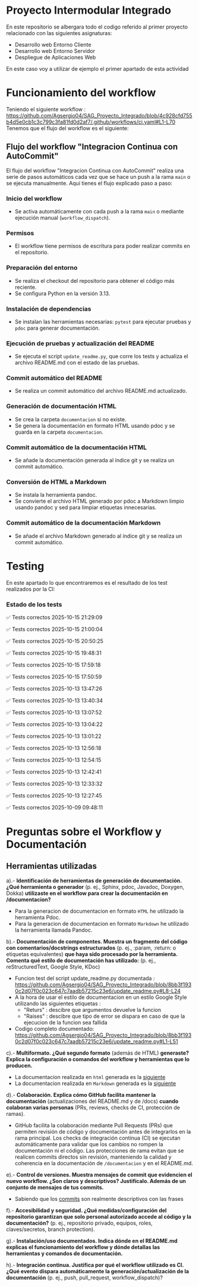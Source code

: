 # Proyecto Intermodular Integrado 
En este repositorio se albergara todo el codigo referido al primer proyecto relacionado con las siguientes asignaturas:    
- Desarrollo web Entorno Cliente
- Desarrollo web Entorno Servidor
- Despliegue de Aplicaciones Web 

En este caso voy a utilizar de ejemplo el primer apartado de esta actividad    

# Funcionamiento del workflow   
Teniendo el siguiente workflow :   
https://github.com/Agsergio04/SAG_Proyecto_Integrado/blob/4c928cfd755b4d5e0cb1c3c799c3fa81fd0d2af7/.github/workflows/ci.yaml#L1-L70    
Tenemos que el flujo del workflow es el siguiente:   
## Flujo del workflow "Integracion Continua con AutoCommit"

El flujo del workflow "Integracion Continua con AutoCommit" realiza una serie de pasos automáticos cada vez que se hace un push a la rama `main` o se ejecuta manualmente. Aquí tienes el flujo explicado paso a paso:

### Inicio del workflow
- Se activa automáticamente con cada push a la rama `main` o mediante ejecución manual (`workflow_dispatch`).

### Permisos
- El workflow tiene permisos de escritura para poder realizar commits en el repositorio.

### Preparación del entorno
- Se realiza el checkout del repositorio para obtener el código más reciente.
- Se configura Python en la versión 3.13.

### Instalación de dependencias
- Se instalan las herramientas necesarias: `pytest` para ejecutar pruebas y `pdoc` para generar documentación.

### Ejecución de pruebas y actualización del README
- Se ejecuta el script `update_readme.py`, que corre los tests y actualiza el archivo README.md con el estado de las pruebas.

### Commit automático del README
- Se realiza un commit automático del archivo README.md actualizado.

### Generación de documentación HTML
- Se crea la carpeta `documentacion` si no existe.
- Se genera la documentación en formato HTML usando pdoc y se guarda en la carpeta `documentacion`.

### Commit automático de la documentación HTML
- Se añade la documentación generada al índice git y se realiza un commit automático.

### Conversión de HTML a Markdown
- Se instala la herramienta pandoc.
- Se convierte el archivo HTML generado por pdoc a Markdown limpio usando pandoc y sed para limpiar etiquetas innecesarias.

### Commit automático de la documentación Markdown
- Se añade el archivo Markdown generado al índice git y se realiza un commit automático.


# Testing    
En este apartado lo que encontraremos es el resultado de los test realizados por la CI:    

### Estado de los tests    

✅ Tests correctos 2025-10-15 21:29:09

✅ Tests correctos 2025-10-15 21:00:04

✅ Tests correctos 2025-10-15 20:50:25

✅ Tests correctos 2025-10-15 19:48:31

✅ Tests correctos 2025-10-15 17:59:18

✅ Tests correctos 2025-10-15 17:50:59

✅ Tests correctos 2025-10-13 13:47:26

✅ Tests correctos 2025-10-13 13:40:34

✅ Tests correctos 2025-10-13 13:07:52

✅ Tests correctos 2025-10-13 13:04:22

✅ Tests correctos 2025-10-13 13:01:22

✅ Tests correctos 2025-10-13 12:56:18

✅ Tests correctos 2025-10-13 12:54:15

✅ Tests correctos 2025-10-13 12:42:41

✅ Tests correctos 2025-10-13 12:33:32

✅ Tests correctos 2025-10-13 12:27:45

✅ Tests correctos 2025-10-09 09:48:11    



# Preguntas sobre el Workflow y Documentación

## Herramientas utilizadas

a).- **Identificación de herramientas de generación de documentación. ¿Qué herramienta o generador** (p. ej., Sphinx, pdoc, Javadoc, Doxygen, Dokka) **utilizaste en el workflow para crear la documentación en /documentacion?**  
 * Para la generacion de documentacion en formato `HTML` he utilizado la herramienta Pdoc.
 * Para la generacion de documentacion en formato `Markdown` he utilizado la herramienta llamada Pandoc.
   
b).- **Documentación de componentes. Muestra un fragmento del código con comentarios/docstrings estructurados** (p. ej., :param, :return: o etiquetas equivalentes) **que haya sido procesado por la herramienta. Comenta qué estilo de documentación has utilizado:** (p. ej., reStructuredText, Google Style, KDoc)  
 * Funcion test del script update_readme.py documentada :
https://github.com/Agsergio04/SAG_Proyecto_Integrado/blob/8bb3f1930c2d07f0c023c647c7aadb57215c23e6/update_readme.py#L8-L24
 * A la hora de usar el estilo de documentacion en un estilo Google Style utilizando las siguientes etiquetas : 
     - "Returs" : descibre que argumentos devuelve la funcion
     - "Raises" : descibre que tipo de error se dispara en caso de que la ejecucion de la funcion sea fallida 
 * Codigo completo documentado:
https://github.com/Agsergio04/SAG_Proyecto_Integrado/blob/8bb3f1930c2d07f0c023c647c7aadb57215c23e6/update_readme.py#L1-L51

c).- **Multiformato. ¿Qué segundo formato** (además de HTML) **generaste? Explica la configuración o comandos del workflow y herramientas que lo producen.**    
 * La documentacion realizada en `html` generada es la [siguiente](https://github.com/Agsergio04/SAG_Proyecto_Integrado/blob/main/documentacion/update_readme.html)
 * La documentacion  realizada en `Markdown` generada es la [siguiente](https://github.com/Agsergio04/SAG_Proyecto_Integrado/blob/main/documentacion/documentacion.md)

d).- **Colaboración. Explica cómo GitHub facilita mantener la documentación** (actualizaciones del README.md y de /docs) **cuando colaboran varias personas** (PRs, reviews, checks de CI, protección de ramas).  

* GitHub facilita la colaboración mediante Pull Requests (PRs) que permiten revisión de código y documentación antes de integrarlos en la rama principal. Los checks de integración continua (CI) se ejecutan automáticamente para validar que los cambios no rompen la documentación ni el código. Las protecciones de rama evitan que se realicen commits directos sin revisión, manteniendo la calidad y coherencia en la documentación de `/documentacion` y en el README.md.

e).- **Control de versiones. Muestra mensajes de commit que evidencien el nuevo workflow. ¿Son claros y descriptivos? Justifícalo. Además de un conjunto de mensajes de tus commits.**  
 * Sabiendo que los [commits](https://github.com/Agsergio04/SAG_Proyecto_Integrado/commits?author=Agsergio04) son realmente descriptivos con las frases 

f).- **Accesibilidad y seguridad. ¿Qué medidas/configuración del repositorio garantizan que solo personal autorizado accede al código y la documentación?** (p. ej., repositorio privado, equipos, roles, claves/secretos, branch protection).  

g).- **Instalación/uso documentados. Indica dónde en el README.md explicas el funcionamiento del workflow y dónde detallas las herramientas y comandos de documentación.**  

h).- **Integración continua. Justifica por qué el workflow utilizado es CI. ¿Qué evento dispara automáticamente la generación/actualización de la documentación** (p. ej., push, pull_request, workflow_dispatch)?  
